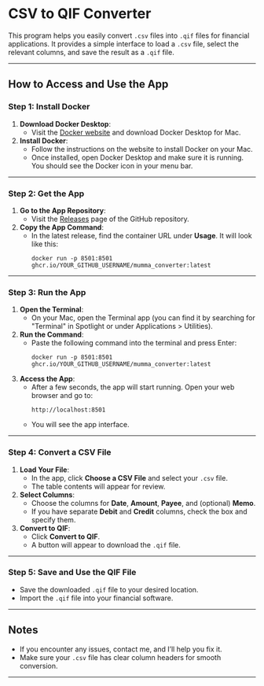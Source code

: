 # CSV to QIF Converter

This program helps you easily convert `.csv` files into `.qif` files for financial applications. It provides a simple interface to load a `.csv` file, select the relevant columns, and save the result as a `.qif` file.

---

## How to Access and Use the App

### Step 1: Install Docker

1. **Download Docker Desktop**:
   - Visit the [Docker website](https://www.docker.com/products/docker-desktop/) and download Docker Desktop for Mac.
2. **Install Docker**:
   - Follow the instructions on the website to install Docker on your Mac.
   - Once installed, open Docker Desktop and make sure it is running. You should see the Docker icon in your menu bar.

---

### Step 2: Get the App

1. **Go to the App Repository**:
   - Visit the [Releases](https://github.com/YOUR_GITHUB_USERNAME/YOUR_REPOSITORY_NAME/releases) page of the GitHub repository.
2. **Copy the App Command**:
   - In the latest release, find the container URL under **Usage**. It will look like this:
     ```
     docker run -p 8501:8501 ghcr.io/YOUR_GITHUB_USERNAME/mumma_converter:latest
     ```

---

### Step 3: Run the App

1. **Open the Terminal**:
   - On your Mac, open the Terminal app (you can find it by searching for "Terminal" in Spotlight or under Applications > Utilities).
2. **Run the Command**:
   - Paste the following command into the terminal and press Enter:
     ```
     docker run -p 8501:8501 ghcr.io/YOUR_GITHUB_USERNAME/mumma_converter:latest
     ```
3. **Access the App**:
   - After a few seconds, the app will start running. Open your web browser and go to:
     ```
     http://localhost:8501
     ```
   - You will see the app interface.

---

### Step 4: Convert a CSV File

1. **Load Your File**:
   - In the app, click **Choose a CSV File** and select your `.csv` file.
   - The table contents will appear for review.
2. **Select Columns**:
   - Choose the columns for **Date**, **Amount**, **Payee**, and (optional) **Memo**.
   - If you have separate **Debit** and **Credit** columns, check the box and specify them.
3. **Convert to QIF**:
   - Click **Convert to QIF**.
   - A button will appear to download the `.qif` file.

---

### Step 5: Save and Use the QIF File

- Save the downloaded `.qif` file to your desired location.
- Import the `.qif` file into your financial software.

---

## Notes

- If you encounter any issues, contact me, and I’ll help you fix it.
- Make sure your `.csv` file has clear column headers for smooth conversion.

---
